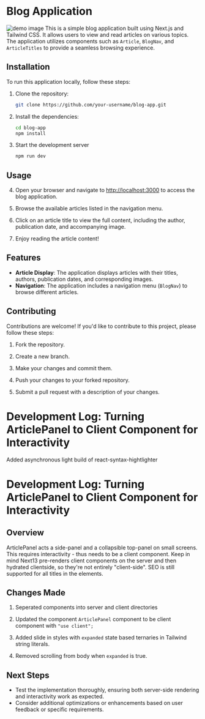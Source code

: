 # Blog Application
![demo image](https://i.ibb.co/0rbWD83/Screen-Shot-2023-05-16-at-2-42-05-AM.png)
This is a simple blog application built using Next.js and Tailwind CSS. It allows users to view and read articles on various topics. The application utilizes components such as `Article`, `BlogNav`, and `ArticleTitles` to provide a seamless browsing experience.

## Installation

To run this application locally, follow these steps:

1. Clone the repository:

   ```bash
   git clone https://github.com/your-username/blog-app.git

2. Install the dependencies:

   ```bash
   cd blog-app
   npm install
   
3. Start the development server
    ```bash
    npm run dev
    
## Usage

4. Open your browser and navigate to [http://localhost:3000](http://localhost:3000) to access the blog application.

5. Browse the available articles listed in the navigation menu.

6. Click on an article title to view the full content, including the author, publication date, and accompanying image.

7. Enjoy reading the article content!

## Features

- **Article Display**: The application displays articles with their titles, authors, publication dates, and corresponding images.
- **Navigation**: The application includes a navigation menu (`BlogNav`) to browse different articles.

## Contributing

Contributions are welcome! If you'd like to contribute to this project, please follow these steps:

1. Fork the repository.

2. Create a new branch.

3. Make your changes and commit them.

4. Push your changes to your forked repository.

5. Submit a pull request with a description of your changes.

# Development Log: Turning ArticlePanel to Client Component for Interactivity
Added asynchronous light build of react-syntax-hightlighter

# Development Log: Turning ArticlePanel to Client Component for Interactivity

## Overview
ArticlePanel acts a side-panel and a collapsible top-panel on small screens. This requires interactivity - thus needs to be a client component. Keep in mind Next13 pre-renders client components on the server and then hydrated clientside, so they're not entirely "client-side". SEO is still supported for all titles in the elements. 

## Changes Made
1. Seperated components into server and client directories

2. Updated the component `ArticlePanel` component to be client component with `"use client";`

3. Added slide in styles with `expanded` state based ternaries in Tailwind string literals.

4. Removed scrolling from body when `expanded` is true.

## Next Steps
- Test the implementation thoroughly, ensuring both server-side rendering and interactivity work as expected.
- Consider additional optimizations or enhancements based on user feedback or specific requirements.
